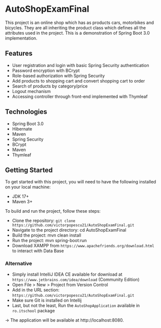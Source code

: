 # AutoShopExamFinal

This project is an online shop which has as products cars, motorbikes and bicycles. They are all inheriting the product class which defines all the attributes used in the project.
This is a demonstration of Spring Boot 3.0 implementation.

## Features
* User registration and login with basic Spring Security authentication
* Password encryption with BCrypt
* Role-based authorization with Spring Security
* Add products to shopping cart and convert shopping cart to order
* Search of products by category/price
* Logout mechanism
* Accessing controller through front-end implemented with Thymleaf

## Technologies
* Spring Boot 3.0
* Hibernate
* Maven
* Spring Security
* BCrypt
* Maven
* Thymleaf


## Getting Started
To get started with this project, you will need to have the following installed on your local machine:

* JDK 17+
* Maven 3+

To build and run the project, follow these steps:

* Clone the repository: `git clone https://github.com/victorpopescu21/AutoShopExamFinal.git`
* Navigate to the project directory: cd AutoShopExamFinal
* Build the project: mvn clean install
* Run the project: mvn spring-boot:run
* Download XAMPP from `https://www.apachefriends.org/download.html` to interact with Data Base

### Alternative
* Simply install IntelliJ IDEA CE available for download at `https://www.jetbrains.com/idea/download` (Community Edition)
* Open File > New > Project from Version Control
* Add in the URL section: `https://github.com/victorpopescu21/AutoShopExamFinal.git`
* Make sure Git is installed on Intellij
* Last, but not the least, Run the `AutoShopApplication` available in `ro.itschool` package

-> The application will be available at http://localhost:8080.